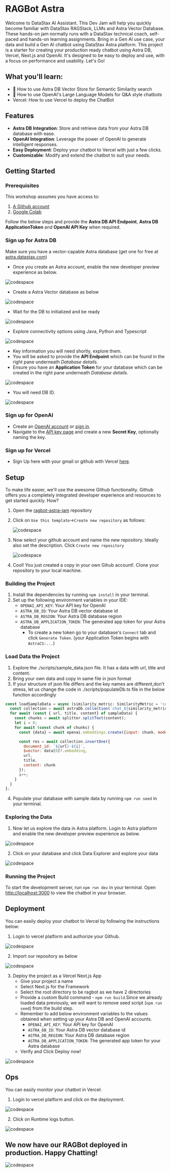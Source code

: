 # RAGBot Astra

Welcome to DataStax AI Assistant. This Dev Jam will help you quickly become familiar with DataStax RAGStack, LLMs and Astra Vector Database. These hands-on jam normally runs with a DataStax technical coach, self-paced and hands-on learning assignments. Bring in a Gen AI use case, your data and build a Gen AI chatbot using DataStax Astra platform.
This project is a starter for creating your production ready chatbot using Astra DB, Vercel, Next.js and OpenAI. It's designed to be easy to deploy and use, with a focus on performance and usability. Let's Go!

## What you'll learn:

- 🚀 How to use Astra DB Vector Store for Semantic Similarity search
- 🤖 How to use OpenAI's Large Language Models for Q&A style chatbots
- Vercel:  How to use Vercel to deploy the ChatBot

## Features

- **Astra DB Integration**: Store and retrieve data from your Astra DB database with ease.
- **OpenAI Integration**: Leverage the power of OpenAI to generate intelligent responses.
- **Easy Deployment**: Deploy your chatbot to Vercel with just a few clicks.
- **Customizable**: Modify and extend the chatbot to suit your needs.

## Getting Started

### Prerequisites

This workshop assumes you have access to:
1. [A Github account](https://github.com)
2. [Google Colab](https://colab.research.google.com/)

Follow the below steps and provide the **Astra DB API Endpoint**, **Astra DB ApplicationToken** and **OpenAI API Key** when required.

### Sign up for Astra DB

Make sure you have a vector-capable Astra database (get one for free at [astra.datastax.com](https://astra.datastax.com/register))

- Once you create an Astra account, enable the new developer preview experience as below.

![codespace](./images/enablepreview.png)


- Create a Astra Vector database as below


![codespace](./images/createdb2.png)


- Wait for the DB to initialized and be ready


![codespace](./images/dbinitial.png)


- Explore connectivity options using Java, Python and Typescript


![codespace](./images/dbconnections.png)



- Key information you will need shortly, explore them.
- You will be asked to provide the **API Endpoint** which can be found in the right pane underneath *Database details*.
- Ensure you have an **Application Token** for your database which can be created in the right pane underneath *Database details*.

![codespace](./images/dbdetails.png)


- You will need DB ID.


![codespace](./images/dbdbid.png)


### Sign up for OpenAI

- Create an [OpenAI account](https://platform.openai.com/signup) or [sign in](https://platform.openai.com/login).
- Navigate to the [API key page](https://platform.openai.com/account/api-keys) and create a new **Secret Key**, optionally naming the key.


### Sign up for Vercel

- Sign Up here with your gmail or github with Vercel [here](https://vercel.com/new/krishnan-narayana-swamys-projects).

## Setup

To make life easier, we'll use the awesome Github functionality. Github offers you a completely integrated developer experience and resources to get started quickly. How?

1. Open the [ragbot-astra-jam](https://github.com/krishnannarayanaswamy/ragbot-astra-jam) repository

2. Click on `Use this template`->`Create new repository` as follows:

    ![codespace](./images/createcodespace.png)

3. Now select your github account and name the new repository. Ideally also set the description. Click `Create new repository`

    ![codespace](./images/createrepo.png)

4. Cool! You just created a copy in your own Gihub account!. Clone your repository to your local machine.

### Building the Project

1. Install the dependencies by running `npm install` in your terminal.
2. Set up the following environment variables in your IDE:
    - `OPENAI_API_KEY`: Your API key for OpenAI
    - `ASTRA_DB_ID`: Your Astra DB vector database id
    - `ASTRA_DB_REGION`: Your Astra DB database region
    - `ASTRA_DB_APPLICATION_TOKEN`: The generated app token for your Astra database
        - To create a new token go to your database's `Connect` tab and click `Generate Token`. (your Application Token begins with `AstraCS:...`)

### Load Data the Project

1. Explore the ./scripts/sample_data.json file. It has a data with url, title and content.
2. Bring your own data and copy in same file in json format
3. If your structure of json file differs and the key names are different,don't stress, let us change the code in ./scripts/populateDb.ts file in the below function accordingly

```javascript
const loadSampleData = async (similarity_metric: SimilarityMetric = 'cosine') => {
  const collection = await astraDb.collection(`chat_${similarity_metric}`);
  for await (const { url, title, content} of sampleData) {
    const chunks = await splitter.splitText(content);
    let i = 0;
    for await (const chunk of chunks) {
      const {data} = await openai.embeddings.create({input: chunk, model: 'text-embedding-ada-002'});

      const res = await collection.insertOne({
        document_id: `${url}-${i}`,
        $vector: data[0]?.embedding,
        url,
        title,
        content: chunk
      });
      i++;
    }
  }
};
```

4. Populate your database with sample data by running `npm run seed` in your terminal.

### Exploring the Data

1. Now let us explore the data in Astra platform. Login to Astra platform and enable the new developer preview experience as below.

![codespace](./images/enablepreview.png)

2. Click on your database and click Data Explorer and explore your data

![codespace](./images/dbdataexplorer.png)


### Running the Project

To start the development server, run `npm run dev` in your terminal. Open [http://localhost:3000](http://localhost:3000) to view the chatbot in your browser.

## Deployment

You can easily deploy your chatbot to Vercel by following the instructions below:

1. Login to vercel platform and authorize your Github.

![codespace](./images/importrepovercel.png)

2. Import our repository as below

![codespace](./images/importproject.png)

3. Deploy the project as a Vercel Next.js App 
    - Give your project a name
    - Select Next.js for the Framework 
    - Select the root directory to be ragbot as we have 2 directories
    - Provide a custom Build command - `npm run build`.Since we already loaded data previously, we will want to remove seed script (`npm run seed`) from the build step.
    - Remember to add below environment variables to the values obtained when setting up your Astra DB and OpenAI accounts.
        - `OPENAI_API_KEY`: Your API key for OpenAI
        - `ASTRA_DB_ID`: Your Astra DB vector database id
        - `ASTRA_DB_REGION`: Your Astra DB database region
        - `ASTRA_DB_APPLICATION_TOKEN`: The generated app token for your Astra database
    - Verify and Click Deploy now!


![codespace](./images/verceloptions.png)

## Ops

You can easily monitor your chatbot in Vercel:

1. Login to vercel platform and click on the deployment.

![codespace](./images/verceldeploy.png)

2. Click on Runtime logs button. 

![codespace](./images/vercellogs.png)

## We now have our RAGBot deployed in production. Happy Chatting!

![codespace](./images/ragbot.png)

